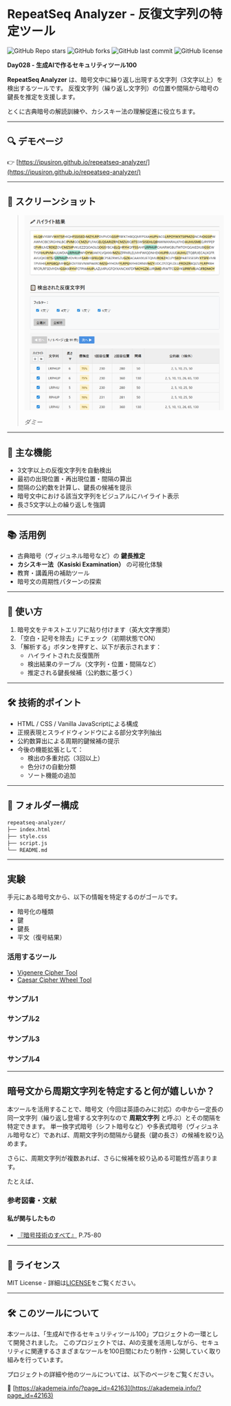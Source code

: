 # RepeatSeq Analyzer - 反復文字列の特定ツール

![GitHub Repo stars](https://img.shields.io/github/stars/ipusiron/repeatseq-analyzer?style=social)
![GitHub forks](https://img.shields.io/github/forks/ipusiron/repeatseq-analyzer?style=social)
![GitHub last commit](https://img.shields.io/github/last-commit/ipusiron/repeatseq-analyzer)
![GitHub license](https://img.shields.io/github/license/ipusiron/repeatseq-analyzer)

**Day028 - 生成AIで作るセキュリティツール100**

**RepeatSeq Analyzer** は、暗号文中に繰り返し出現する文字列（3文字以上）を検出するツールです。
反復文字列（繰り返し文字列）の位置や間隔から暗号の鍵長を推定を支援します。

とくに古典暗号の解読訓練や、カシスキー法の理解促進に役立ちます。

---

## 🔍 デモページ

👉 [https://ipusiron.github.io/repeatseq-analyzer/](https://ipusiron.github.io/repeatseq-analyzer/)

---

## 📸 スクリーンショット

>![ダミー](assets/screenshot.png)
>
>*ダミー*

---

## 🎯 主な機能

- 3文字以上の反復文字列を自動検出
- 最初の出現位置・再出現位置・間隔の算出
- 間隔の公約数を計算し、鍵長の候補を提示
- 暗号文中における該当文字列をビジュアルにハイライト表示
- 長さ5文字以上の繰り返しを強調

---

## 📚 活用例

- 古典暗号（ヴィジュネル暗号など）の **鍵長推定**
- **カシスキー法（Kasiski Examination）** の可視化体験
- 教育・講義用の補助ツール
- 暗号文の周期性パターンの探索

---

## 🧪 使い方

1. 暗号文をテキストエリアに貼り付けます（英大文字推奨）
2. 「空白・記号を除去」にチェック（初期状態でON）
3. 「解析する」ボタンを押すと、以下が表示されます：
   - ハイライトされた反復箇所
   - 検出結果のテーブル（文字列・位置・間隔など）
   - 推定される鍵長候補（公約数に基づく）

---

## 🛠 技術的ポイント

- HTML / CSS / Vanilla JavaScriptによる構成
- 正規表現とスライドウィンドウによる部分文字列抽出
- 公約数算出による周期的鍵候補の提示
- 今後の機能拡張として：
  - 検出の多重対応（3回以上）
  - 色分けの自動分類
  - ソート機能の追加

---

## 📂 フォルダー構成

```
repeatseq-analyzer/
├── index.html
├── style.css
├── script.js
└── README.md
```

---

## 実験

手元にある暗号文から、以下の情報を特定するのがゴールです。

- 暗号化の種類
- 鍵
- 鍵長
- 平文（復号結果）

### 活用するツール

- [Vigenere Cipher Tool](https://ipusiron.github.io/vigenere-cipher-tool/)
- [Caesar Cipher Wheel Tool](https://github.com/ipusiron/caesar-cipher-wheel)

### サンプル1


### サンプル2


### サンプル3

### サンプル4

---

## 暗号文から周期文字列を特定すると何が嬉しいか？

本ツールを活用することで、暗号文（今回は英語のみに対応）の中から一定長の同一文字列（繰り返し登場する文字列なので **周期文字列** と呼ぶ）とその間隔を特定できます。
単一換字式暗号（シフト暗号など）や多表式暗号（ヴィジュネル暗号など）であれば、周期文字列の間隔から鍵長（鍵の長さ）の候補を絞り込めます。

さらに、周期文字列が複数あれば、さらに候補を絞り込める可能性が高まります。

たとえば、

### 参考図書・文献

#### 私が関与したもの

- [『暗号技術のすべて』](https://akademeia.info/?page_id=157) P.75-80

---

## 📄 ライセンス

MIT License - 詳細は[LICENSE](LICENSE)をご覧ください。

---

## 🛠 このツールについて

本ツールは、「生成AIで作るセキュリティツール100」プロジェクトの一環として開発されました。
このプロジェクトでは、AIの支援を活用しながら、セキュリティに関連するさまざまなツールを100日間にわたり制作・公開していく取り組みを行っています。

プロジェクトの詳細や他のツールについては、以下のページをご覧ください。

🔗 [https://akademeia.info/?page_id=42163](https://akademeia.info/?page_id=42163)
